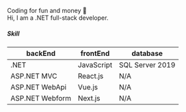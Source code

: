 Coding for fun and money 🚀     
Hi, I am a .NET full-stack developer.  
##### Skill
| backEnd | frontEnd | database |
|---|---|---|
| .NET | JavaScript | SQL Server 2019 
| ASP.NET MVC | React.js | N/A
| ASP.NET WebApi | Vue.js | N/A
| ASP.NET Webform | Next.js | N/A
<!--
**s780609/s780609** is a ✨ _special_ ✨ repository because its `README.md` (this file) appears on your GitHub profile.

Here are some ideas to get you started:

- 🔭 I’m currently working on ...
- 🌱 I’m currently learning ...
- 👯 I’m looking to collaborate on ...
- 🤔 I’m looking for help with ...
- 💬 Ask me about ...
- 📫 How to reach me: ...
- 😄 Pronouns: ...
- ⚡ Fun fact: ...
-->
